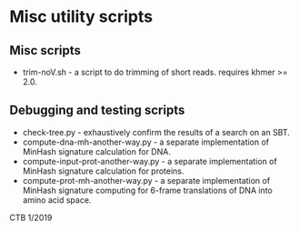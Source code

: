 # Misc utility scripts

## Misc scripts

* trim-noV.sh - a script to do trimming of short reads. requires khmer >= 2.0.

## Debugging and testing scripts

* check-tree.py - exhaustively confirm the results of a search on an SBT.
* compute-dna-mh-another-way.py - a separate implementation of MinHash signature calculation for DNA.
* compute-input-prot-another-way.py - a separate implementation of MinHash signature calculation for proteins.
* compute-prot-mh-another-way.py - a separate implementation of MinHash signature computing for 6-frame translations of DNA into amino acid space.

CTB 1/2019
